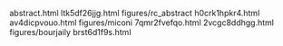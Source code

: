 abstract.html
ltk5df26jjg.html
figures/rc_abstract
h0crk1hpkr4.html
av4dicpvouo.html
figures/miconi
7qmr2fvefqo.html
2vcgc8ddhgg.html
figures/bourjaily
brst6d1f9s.html